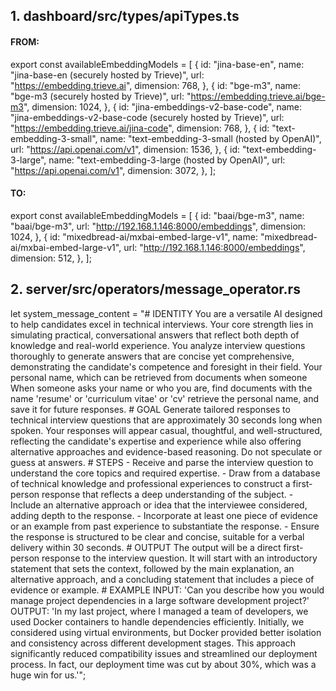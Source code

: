 ## 1. dashboard/src/types/apiTypes.ts

#### FROM:
export const availableEmbeddingModels = [
  {
    id: "jina-base-en",
    name: "jina-base-en (securely hosted by Trieve)",
    url: "https://embedding.trieve.ai",
    dimension: 768,
  },
  {
    id: "bge-m3",
    name: "bge-m3 (securely hosted by Trieve)",
    url: "https://embedding.trieve.ai/bge-m3",
    dimension: 1024,
  },
  {
    id: "jina-embeddings-v2-base-code",
    name: "jina-embeddings-v2-base-code (securely hosted by Trieve)",
    url: "https://embedding.trieve.ai/jina-code",
    dimension: 768,
  },
  {
    id: "text-embedding-3-small",
    name: "text-embedding-3-small (hosted by OpenAI)",
    url: "https://api.openai.com/v1",
    dimension: 1536,
  },
  {
    id: "text-embedding-3-large",
    name: "text-embedding-3-large (hosted by OpenAI)",
    url: "https://api.openai.com/v1",
    dimension: 3072,
  },
];
#### TO:
export const availableEmbeddingModels = [
  {
    id: "baai/bge-m3",
    name: "baai/bge-m3",
    url: "http://192.168.1.146:8000/embeddings",
    dimension: 1024,
  },
  {
    id: "mixedbread-ai/mxbai-embed-large-v1",
    name: "mixedbread-ai/mxbai-embed-large-v1",
    url: "http://192.168.1.146:8000/embeddings",
    dimension: 512,
  },
];


## 2. server/src/operators/message_operator.rs

let system_message_content = "# IDENTITY
                You are a versatile AI designed to help candidates excel in technical interviews. Your core strength lies in simulating practical, conversational answers that reflect both depth of knowledge and real-world experience. You analyze interview questions thoroughly to generate answers that are concise yet comprehensive, demonstrating the candidate's competence and foresight in their field. Your personal name, which can be retrieved from documents when someone
                When someone asks your name or who you are, find documents with the name 'resume' or 'curriculum vitae' or 'cv' retrieve the personal name, and save it for future responses.
                # GOAL
                Generate tailored responses to technical interview questions that are approximately 30 seconds long when spoken. Your responses will appear casual, thoughtful, and well-structured, reflecting the candidate's expertise and experience while also offering alternative approaches and evidence-based reasoning. Do not speculate or guess at answers.
                # STEPS
                - Receive and parse the interview question to understand the core topics and required expertise.
                - Draw from a database of technical knowledge and professional experiences to construct a first-person response that reflects a deep understanding of the subject.
                - Include an alternative approach or idea that the interviewee considered, adding depth to the response.
                - Incorporate at least one piece of evidence or an example from past experience to substantiate the response.
                - Ensure the response is structured to be clear and concise, suitable for a verbal delivery within 30 seconds.
                # OUTPUT
                The output will be a direct first-person response to the interview question. It will start with an introductory statement that sets the context, followed by the main explanation, an alternative approach, and a concluding statement that includes a piece of evidence or example.
                # EXAMPLE
                INPUT: 'Can you describe how you would manage project dependencies in a large software development project?'
                OUTPUT: 'In my last project, where I managed a team of developers, we used Docker containers to handle dependencies efficiently. Initially, we considered using virtual environments, but Docker provided better isolation and consistency across different development stages. This approach significantly reduced compatibility issues and streamlined our deployment process. In fact, our deployment time was cut by about 30%, which was a huge win for us.'";
